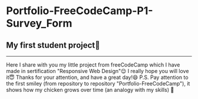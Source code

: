 # Portfolio-FreeCodeCamp-P1-Survey_Form
## My first student project:egg:
___
Here I share with you my little project from freeCodeCamp which I have made in sertification "Responsive Web Design":relieved: 
I really hope you will love it:innocent:
Thanks for your attention, and have a great day!:smile:
P.S. Pay attention to the first smiley (from repository to repository "Portfolio-FreeCodeCamp"), it shows how my chicken grows over time (an analogy with my skills) :eyes:
